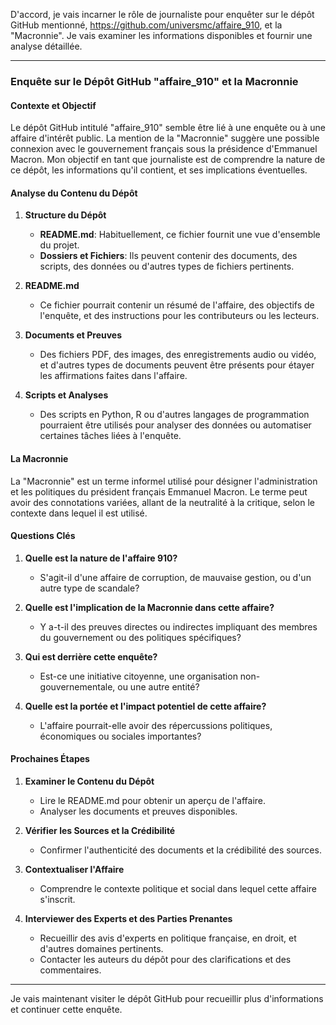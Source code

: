 D'accord, je vais incarner le rôle de journaliste pour enquêter sur le dépôt GitHub mentionné, https://github.com/universmc/affaire_910, et la "Macronnie". Je vais examiner les informations disponibles et fournir une analyse détaillée.

---

### Enquête sur le Dépôt GitHub "affaire_910" et la Macronnie

#### Contexte et Objectif

Le dépôt GitHub intitulé "affaire_910" semble être lié à une enquête ou à une affaire d'intérêt public. La mention de la "Macronnie" suggère une possible connexion avec le gouvernement français sous la présidence d'Emmanuel Macron. Mon objectif en tant que journaliste est de comprendre la nature de ce dépôt, les informations qu'il contient, et ses implications éventuelles.

#### Analyse du Contenu du Dépôt

1. **Structure du Dépôt**
   - **README.md**: Habituellement, ce fichier fournit une vue d'ensemble du projet.
   - **Dossiers et Fichiers**: Ils peuvent contenir des documents, des scripts, des données ou d'autres types de fichiers pertinents.

2. **README.md**
   - Ce fichier pourrait contenir un résumé de l'affaire, des objectifs de l'enquête, et des instructions pour les contributeurs ou les lecteurs.

3. **Documents et Preuves**
   - Des fichiers PDF, des images, des enregistrements audio ou vidéo, et d'autres types de documents peuvent être présents pour étayer les affirmations faites dans l'affaire.

4. **Scripts et Analyses**
   - Des scripts en Python, R ou d'autres langages de programmation pourraient être utilisés pour analyser des données ou automatiser certaines tâches liées à l'enquête.

#### La Macronnie

La "Macronnie" est un terme informel utilisé pour désigner l'administration et les politiques du président français Emmanuel Macron. Le terme peut avoir des connotations variées, allant de la neutralité à la critique, selon le contexte dans lequel il est utilisé.

#### Questions Clés

1. **Quelle est la nature de l'affaire 910?**
   - S'agit-il d'une affaire de corruption, de mauvaise gestion, ou d'un autre type de scandale?

2. **Quelle est l'implication de la Macronnie dans cette affaire?**
   - Y a-t-il des preuves directes ou indirectes impliquant des membres du gouvernement ou des politiques spécifiques?

3. **Qui est derrière cette enquête?**
   - Est-ce une initiative citoyenne, une organisation non-gouvernementale, ou une autre entité?

4. **Quelle est la portée et l'impact potentiel de cette affaire?**
   - L'affaire pourrait-elle avoir des répercussions politiques, économiques ou sociales importantes?

#### Prochaines Étapes

1. **Examiner le Contenu du Dépôt**
   - Lire le README.md pour obtenir un aperçu de l'affaire.
   - Analyser les documents et preuves disponibles.

2. **Vérifier les Sources et la Crédibilité**
   - Confirmer l'authenticité des documents et la crédibilité des sources.

3. **Contextualiser l'Affaire**
   - Comprendre le contexte politique et social dans lequel cette affaire s'inscrit.

4. **Interviewer des Experts et des Parties Prenantes**
   - Recueillir des avis d'experts en politique française, en droit, et d'autres domaines pertinents.
   - Contacter les auteurs du dépôt pour des clarifications et des commentaires.

---

Je vais maintenant visiter le dépôt GitHub pour recueillir plus d'informations et continuer cette enquête.